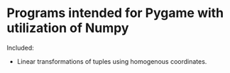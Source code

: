 # Programs intended for Pygame with utilization of Numpy
Included:
- Linear transformations of tuples using homogenous coordinates.
